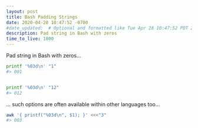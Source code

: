 ```yaml
---
layout: post
title: Bash Padding Strings
date: 2020-04-28 10:47:52 -0700
#date_updated:  # Optional and formatted like Tue Apr 28 10:47:52 PDT 2020 above
description: Pad string in Bash with zeros
time_to_live: 1800
---
```




Pad string in Bash with zeros...


```Bash
printf '%03d\n' "1"
#> 001


printf '%03d\n' "12"
#> 012
```


... such options are often available within other languages too...


```Bash
awk '{ printf("%03d\n", $1); }' <<<"3"
#> 003
```
